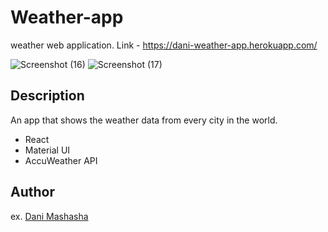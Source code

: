 
# Weather-app

weather web application.
Link - https://dani-weather-app.herokuapp.com/

![Screenshot (16)](https://user-images.githubusercontent.com/55653032/184689776-14b87c76-45f2-4304-a1fc-5fc46083512f.png)
![Screenshot (17)](https://user-images.githubusercontent.com/55653032/184689778-294cec3b-c8dc-42c0-9e3d-0c1e87669bdf.png)


## Description

An app that shows the weather data from every city in the world.

* React
* Material UI
* AccuWeather API

## Author
  
ex. [Dani Mashasha](https://www.linkedin.com/in/dani-mashasha-9a201219b/)
